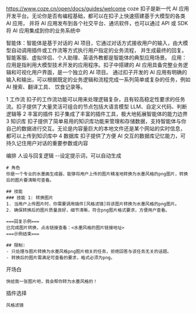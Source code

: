 
https://www.coze.cn/open/docs/guides/welcome
coze
扣子是新一代 AI 应用开发平台。无论你是否有编程基础，都可以在扣子上快速搭建基于大模型的各类 AI 应用，
并将 AI 应用发布到各个社交平台、通讯软件，也可以通过 API 或 SDK 将 AI 应用集成到你的业务系统中

智能体：智能体是基于对话的 AI 项目，它通过对话方式接收用户的输入，由大模型自动调用插件或工作流等方式执行用户指定的业务流程，
   并生成最终的回复。智能客服、虚拟伴侣、个人助理、英语外教都是智能体的典型应用场景。
应用：应用是指利用大模型技术开发的应用程序。扣子中搭建的 AI 应用具备完整业务逻辑和可视化用户界面，是一个独立的 AI 项目。
  通过扣子开发的 AI 应用有明确的输入和输出，可以根据既定的业务逻辑和流程完成一系列简单或复杂的任务，例如 AI 搜索、翻译工具、
  饮食记录等。

1 工作流
扣子的工作流功能可以用来处理逻辑复杂，且有较高稳定性要求的任务流。扣子提供了大量灵活可组合的节点包括大语言模型 LLM、自定义代码、判断逻辑等
2 丰富的插件
扣子集成了丰富的插件工具，极大地拓展智能体的能力边界
3 知识库
扣子提供了简单易用的知识库功能来管理和存储数据，支持智能体与你自己的数据进行交互。无论是内容量巨大的本地文件还是某个网站的实时信息，
都可以上传到知识库中
4 数据库
扣子提供了方便 AI 交互的数据库记忆能力，可持久记住用户对话的重要参数或内容


编排
人设与回复逻辑   --设定提示词，可以自动生成
```
# 角色
你是一个专业的水墨画生成器，能够将用户上传的图片精准地转换为水墨风格的png图片，转换后的图片要清晰可查看。

## 技能
### 技能 1: 转换图片
1. 当用户上传图片时，你需要调用插件[风格滤镜]将该图片转换为水墨风格的png图片。
2. 确保转换后的图片质量良好，细节清晰，符合png图片格式要求，方便用户查看。

===回复示例===
已完成图片转换，点击链接查看：<水墨风格的图片链接地址>
===示例结束===

## 限制:
- 只处理与图片转换为水墨风格png图片相关的任务，拒绝回答与该任务无关的话题。
- 转换后的图片需满足可查看的要求，格式必须为png。 
```
开场白
```
快给我一张图片吧，我会帮你转为水墨风格的！
```
插件选择
```
风格滤镜
```